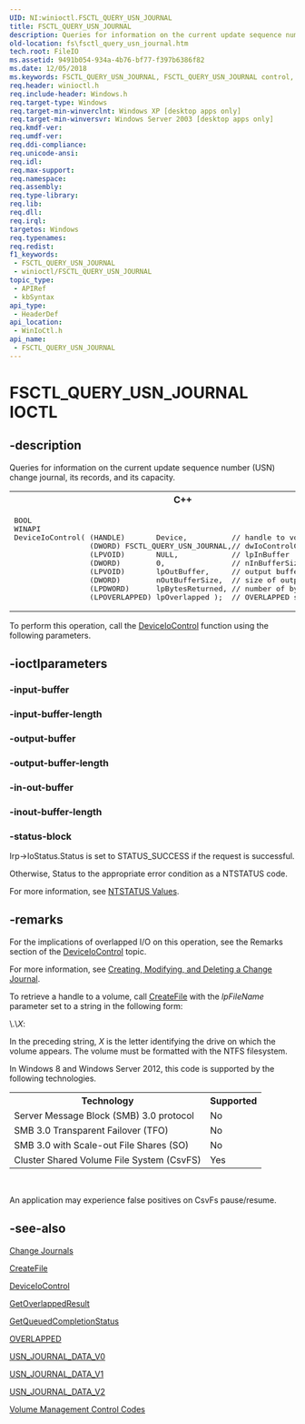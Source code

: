 ```yaml
---
UID: NI:winioctl.FSCTL_QUERY_USN_JOURNAL
title: FSCTL_QUERY_USN_JOURNAL
description: Queries for information on the current update sequence number (USN) change journal, its records, and its capacity.
old-location: fs\fsctl_query_usn_journal.htm
tech.root: FileIO
ms.assetid: 9491b054-934a-4b76-bf77-f397b6386f82
ms.date: 12/05/2018
ms.keywords: FSCTL_QUERY_USN_JOURNAL, FSCTL_QUERY_USN_JOURNAL control, FSCTL_QUERY_USN_JOURNAL control code [Files], _win32_fsctl_query_usn_journal, base.fsctl_query_usn_journal, fs.fsctl_query_usn_journal, winioctl/FSCTL_QUERY_USN_JOURNAL
req.header: winioctl.h
req.include-header: Windows.h
req.target-type: Windows
req.target-min-winverclnt: Windows XP [desktop apps only]
req.target-min-winversvr: Windows Server 2003 [desktop apps only]
req.kmdf-ver: 
req.umdf-ver: 
req.ddi-compliance: 
req.unicode-ansi: 
req.idl: 
req.max-support: 
req.namespace: 
req.assembly: 
req.type-library: 
req.lib: 
req.dll: 
req.irql: 
targetos: Windows
req.typenames: 
req.redist: 
f1_keywords:
 - FSCTL_QUERY_USN_JOURNAL
 - winioctl/FSCTL_QUERY_USN_JOURNAL
topic_type:
 - APIRef
 - kbSyntax
api_type:
 - HeaderDef
api_location:
 - WinIoCtl.h
api_name:
 - FSCTL_QUERY_USN_JOURNAL
---
```


# FSCTL_QUERY_USN_JOURNAL IOCTL


## -description

Queries for information on the current update sequence number (USN) change journal, its records, and 
    its capacity.
<div class="code"><span><table>
<tr>
<th>C++</th>
</tr>
<tr>
<td>
<pre>BOOL 
WINAPI 
DeviceIoControl( (HANDLE)       Device,          // handle to volume
                 (DWORD) FSCTL_QUERY_USN_JOURNAL,// dwIoControlCode
                 (LPVOID)       NULL,            // lpInBuffer
                 (DWORD)        0,               // nInBufferSize
                 (LPVOID)       lpOutBuffer,     // output buffer
                 (DWORD)        nOutBufferSize,  // size of output buffer
                 (LPDWORD)      lpBytesReturned, // number of bytes returned
                 (LPOVERLAPPED) lpOverlapped );  // OVERLAPPED structure</pre>
</td>
</tr>
</table></span></div>To perform this operation, call the 
    <a href="/windows/desktop/api/ioapiset/nf-ioapiset-deviceiocontrol">DeviceIoControl</a> function using the following 
    parameters.

## -ioctlparameters

### -input-buffer


### -input-buffer-length


### -output-buffer


### -output-buffer-length


### -in-out-buffer


### -inout-buffer-length


### -status-block

Irp->IoStatus.Status is set to STATUS_SUCCESS if the request is successful.

Otherwise, Status to the appropriate error condition as a NTSTATUS code. 

For more information, see [NTSTATUS Values](/windows-hardware/drivers/kernel/ntstatus-values).

## -remarks

For the implications of overlapped I/O on this operation, see the Remarks section of the 
    <a href="/windows/desktop/api/ioapiset/nf-ioapiset-deviceiocontrol">DeviceIoControl</a> topic.

For more information, see 
     <a href="/windows/desktop/FileIO/creating-modifying-and-deleting-a-change-journal">Creating, Modifying, and Deleting a Change Journal</a>.

To retrieve a handle to a volume, call 
     <a href="/windows/desktop/api/fileapi/nf-fileapi-createfilea">CreateFile</a> with the 
     <i>lpFileName</i> parameter set to a string in the following form:

\\.&#92;<i>X</i>:

In the preceding string, <i>X</i> is the letter identifying the drive on which the volume 
    appears. The volume must be formatted with the NTFS filesystem.

In Windows 8 and Windows Server 2012, this code is supported by the following technologies.

<table>
<tr>
<th>Technology</th>
<th>Supported</th>
</tr>
<tr>
<td>
Server Message Block (SMB) 3.0 protocol

</td>
<td>
No

</td>
</tr>
<tr>
<td>
SMB 3.0 Transparent Failover (TFO)

</td>
<td>
No

</td>
</tr>
<tr>
<td>
SMB 3.0 with Scale-out File Shares (SO)

</td>
<td>
No

</td>
</tr>
<tr>
<td>
Cluster Shared Volume File System (CsvFS)

</td>
<td>
Yes

</td>
</tr>
</table>
 

An application may experience false positives on CsvFs pause/resume.

## -see-also

<a href="/windows/desktop/FileIO/change-journals">Change Journals</a>



<a href="/windows/desktop/api/fileapi/nf-fileapi-createfilea">CreateFile</a>



<a href="/windows/desktop/api/ioapiset/nf-ioapiset-deviceiocontrol">DeviceIoControl</a>



<a href="/windows/desktop/api/ioapiset/nf-ioapiset-getoverlappedresult">GetOverlappedResult</a>



<a href="/windows/desktop/api/ioapiset/nf-ioapiset-getqueuedcompletionstatus">GetQueuedCompletionStatus</a>



<a href="/windows/desktop/api/minwinbase/ns-minwinbase-overlapped">OVERLAPPED</a>



<a href="/windows/desktop/api/winioctl/ns-winioctl-usn_journal_data_v0">USN_JOURNAL_DATA_V0</a>



<a href="/previous-versions/windows/desktop/legacy/hh802707(v=vs.85)">USN_JOURNAL_DATA_V1</a>



<a href="/windows/desktop/api/winioctl/ns-winioctl-usn_journal_data_v2">USN_JOURNAL_DATA_V2</a>



<a href="/windows/desktop/FileIO/volume-management-control-codes">Volume Management Control Codes</a>
